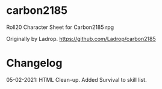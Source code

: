 # carbon2185
Roll20 Character Sheet for Carbon2185 rpg

Originally by Ladrop.
https://github.com/Ladrop/carbon2185

# Changelog
05-02-2021: HTML Clean-up. Added Survival to skill list.
